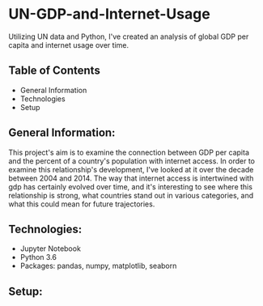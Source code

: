 # UN-GDP-and-Internet-Usage
Utilizing UN data and Python, I've created an analysis of global GDP per capita and internet usage over time.

## Table of Contents
* General Information
* Technologies
* Setup


## General Information:
This project's aim is to examine the connection between GDP per capita and the percent of a country's population with internet access. In order to examine this relationship's development, I've looked at it over the decade between 2004 and 2014. The way that internet access is intertwined with gdp has certainly evolved over time, and it's interesting to see where this relationship is strong, what countries stand out in various categories, and what this could mean for future trajectories.

## Technologies:
- Jupyter Notebook
- Python 3.6
- Packages: pandas, numpy, matplotlib, seaborn

## Setup:
